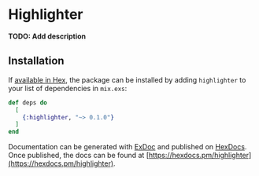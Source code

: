 # Highlighter

**TODO: Add description**

## Installation

If [available in Hex](https://hex.pm/docs/publish), the package can be installed
by adding `highlighter` to your list of dependencies in `mix.exs`:

```elixir
def deps do
  [
    {:highlighter, "~> 0.1.0"}
  ]
end
```

Documentation can be generated with [ExDoc](https://github.com/elixir-lang/ex_doc)
and published on [HexDocs](https://hexdocs.pm). Once published, the docs can
be found at [https://hexdocs.pm/highlighter](https://hexdocs.pm/highlighter).

